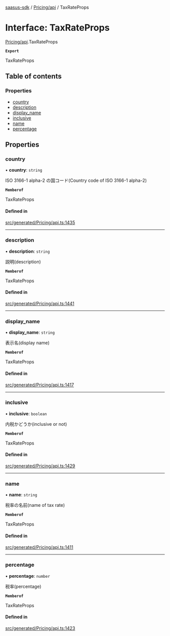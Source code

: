 [saasus-sdk](../README.md) / [Pricing/api](../modules/Pricing_api.md) / TaxRateProps

# Interface: TaxRateProps

[Pricing/api](../modules/Pricing_api.md).TaxRateProps

**`Export`**

TaxRateProps

## Table of contents

### Properties

- [country](Pricing_api.TaxRateProps.md#country)
- [description](Pricing_api.TaxRateProps.md#description)
- [display\_name](Pricing_api.TaxRateProps.md#display_name)
- [inclusive](Pricing_api.TaxRateProps.md#inclusive)
- [name](Pricing_api.TaxRateProps.md#name)
- [percentage](Pricing_api.TaxRateProps.md#percentage)

## Properties

### country

• **country**: `string`

ISO 3166-1 alpha-2 の国コード(Country code of ISO 3166-1 alpha-2)

**`Memberof`**

TaxRateProps

#### Defined in

[src/generated/Pricing/api.ts:1435](https://github.com/saasus-platform/saasus-sdk-javascript/blob/55abc15/src/generated/Pricing/api.ts#L1435)

___

### description

• **description**: `string`

説明(description)

**`Memberof`**

TaxRateProps

#### Defined in

[src/generated/Pricing/api.ts:1441](https://github.com/saasus-platform/saasus-sdk-javascript/blob/55abc15/src/generated/Pricing/api.ts#L1441)

___

### display\_name

• **display\_name**: `string`

表示名(display name)

**`Memberof`**

TaxRateProps

#### Defined in

[src/generated/Pricing/api.ts:1417](https://github.com/saasus-platform/saasus-sdk-javascript/blob/55abc15/src/generated/Pricing/api.ts#L1417)

___

### inclusive

• **inclusive**: `boolean`

内税かどうか(inclusive or not)

**`Memberof`**

TaxRateProps

#### Defined in

[src/generated/Pricing/api.ts:1429](https://github.com/saasus-platform/saasus-sdk-javascript/blob/55abc15/src/generated/Pricing/api.ts#L1429)

___

### name

• **name**: `string`

税率の名前(name of tax rate)

**`Memberof`**

TaxRateProps

#### Defined in

[src/generated/Pricing/api.ts:1411](https://github.com/saasus-platform/saasus-sdk-javascript/blob/55abc15/src/generated/Pricing/api.ts#L1411)

___

### percentage

• **percentage**: `number`

税率(percentage)

**`Memberof`**

TaxRateProps

#### Defined in

[src/generated/Pricing/api.ts:1423](https://github.com/saasus-platform/saasus-sdk-javascript/blob/55abc15/src/generated/Pricing/api.ts#L1423)
